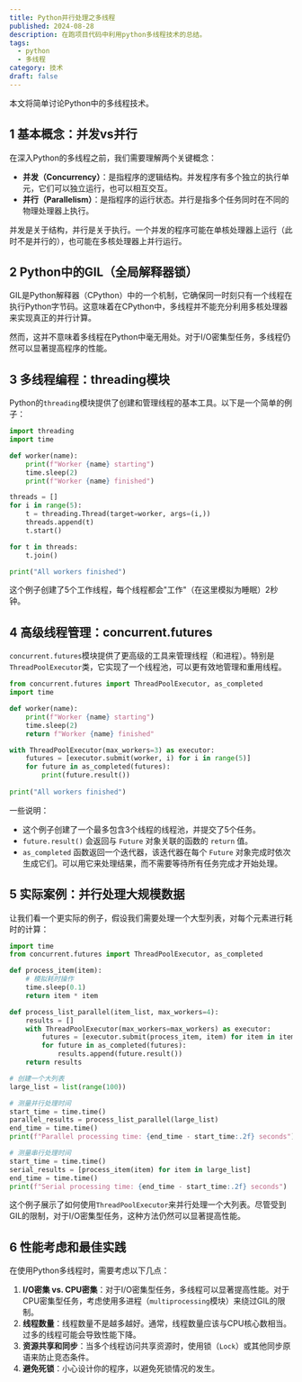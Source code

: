 ```yaml
---
title: Python并行处理之多线程
published: 2024-08-28
description: 在跑项目代码中利用python多线程技术的总结。
tags:
  - python
  - 多线程
category: 技术
draft: false
---
```

本文将简单讨论Python中的多线程技术。

## 1 基本概念：并发vs并行

在深入Python的多线程之前，我们需要理解两个关键概念：

- **并发（Concurrency）**：是指程序的逻辑结构。并发程序有多个独立的执行单元，它们可以独立运行，也可以相互交互。
- **并行（Parallelism）**：是指程序的运行状态。并行是指多个任务同时在不同的物理处理器上执行。

并发是关于结构，并行是关于执行。一个并发的程序可能在单核处理器上运行（此时不是并行的），也可能在多核处理器上并行运行。

## 2 Python中的GIL（全局解释器锁）

GIL是Python解释器（CPython）中的一个机制，它确保同一时刻只有一个线程在执行Python字节码。这意味着在CPython中，多线程并不能充分利用多核处理器来实现真正的并行计算。

然而，这并不意味着多线程在Python中毫无用处。对于I/O密集型任务，多线程仍然可以显著提高程序的性能。

## 3 多线程编程：threading模块

Python的`threading`模块提供了创建和管理线程的基本工具。以下是一个简单的例子：
```python
import threading
import time

def worker(name):
    print(f"Worker {name} starting")
    time.sleep(2)
    print(f"Worker {name} finished")

threads = []
for i in range(5):
    t = threading.Thread(target=worker, args=(i,))
    threads.append(t)
    t.start()

for t in threads:
    t.join()

print("All workers finished")
```
这个例子创建了5个工作线程，每个线程都会"工作"（在这里模拟为睡眠）2秒钟。

## 4 高级线程管理：concurrent.futures
`concurrent.futures`模块提供了更高级的工具来管理线程（和进程）。特别是`ThreadPoolExecutor`类，它实现了一个线程池，可以更有效地管理和重用线程。
```python
from concurrent.futures import ThreadPoolExecutor, as_completed 
import time 

def worker(name): 
    print(f"Worker {name} starting") 
    time.sleep(2) 
    return f"Worker {name} finished" 

with ThreadPoolExecutor(max_workers=3) as executor: 
    futures = [executor.submit(worker, i) for i in range(5)] 
    for future in as_completed(futures): 
        print(future.result()) 
        
print("All workers finished")
```

一些说明：
- 这个例子创建了一个最多包含3个线程的线程池，并提交了5个任务。
- `future.result()` 会返回与 `Future` 对象关联的函数的 `return` 值。
- `as_completed` 函数返回一个迭代器，该迭代器在每个 `Future` 对象完成时依次生成它们。可以用它来处理结果，而不需要等待所有任务完成才开始处理。

## 5 实际案例：并行处理大规模数据
让我们看一个更实际的例子，假设我们需要处理一个大型列表，对每个元素进行耗时的计算：
```python
import time
from concurrent.futures import ThreadPoolExecutor, as_completed

def process_item(item):
    # 模拟耗时操作
    time.sleep(0.1)
    return item * item

def process_list_parallel(item_list, max_workers=4):
    results = []
    with ThreadPoolExecutor(max_workers=max_workers) as executor:
        futures = [executor.submit(process_item, item) for item in item_list]
        for future in as_completed(futures):
            results.append(future.result())
    return results

# 创建一个大列表
large_list = list(range(100))

# 测量并行处理时间
start_time = time.time()
parallel_results = process_list_parallel(large_list)
end_time = time.time()
print(f"Parallel processing time: {end_time - start_time:.2f} seconds")

# 测量串行处理时间
start_time = time.time()
serial_results = [process_item(item) for item in large_list]
end_time = time.time()
print(f"Serial processing time: {end_time - start_time:.2f} seconds")
```
这个例子展示了如何使用`ThreadPoolExecutor`来并行处理一个大列表。尽管受到GIL的限制，对于I/O密集型任务，这种方法仍然可以显著提高性能。

## 6 性能考虑和最佳实践

在使用Python多线程时，需要考虑以下几点：

1. **I/O密集 vs. CPU密集**：对于I/O密集型任务，多线程可以显著提高性能。对于CPU密集型任务，考虑使用多进程（`multiprocessing`模块）来绕过GIL的限制。
2. **线程数量**：线程数量不是越多越好。通常，线程数量应该与CPU核心数相当。过多的线程可能会导致性能下降。
3. **资源共享和同步**：当多个线程访问共享资源时，使用锁（`Lock`）或其他同步原语来防止竞态条件。
4. **避免死锁**：小心设计你的程序，以避免死锁情况的发生。